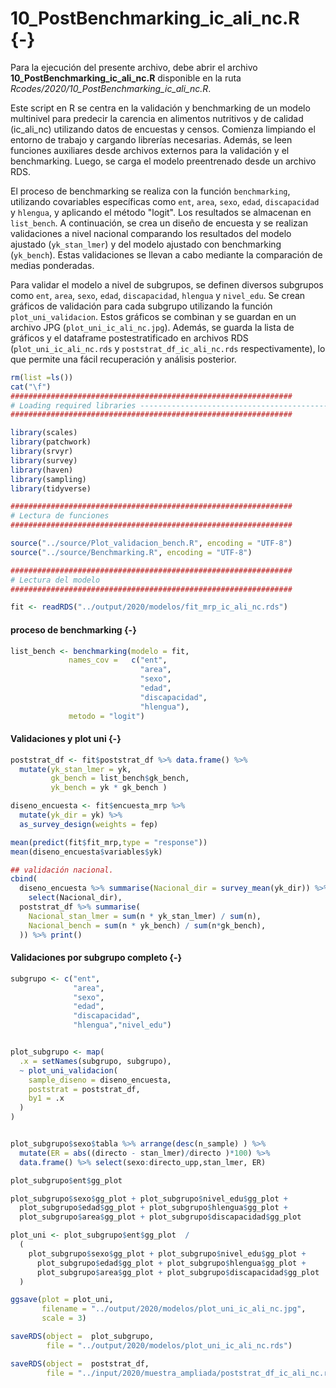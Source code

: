# 10_PostBenchmarking_ic_ali_nc.R {-}

Para la ejecución del presente archivo, debe abrir el archivo **10_PostBenchmarking_ic_ali_nc.R** disponible en la ruta *Rcodes/2020/10_PostBenchmarking_ic_ali_nc.R*.

Este script en R se centra en la validación y benchmarking de un modelo  multinivel para predecir la carencia en alimentos nutritivos y de calidad (ic_ali_nc) utilizando datos de encuestas y censos. Comienza limpiando el entorno de trabajo y cargando librerías necesarias. Además, se leen funciones auxiliares desde archivos externos para la validación y el benchmarking. Luego, se carga el modelo preentrenado desde un archivo RDS.

El proceso de benchmarking se realiza con la función `benchmarking`, utilizando covariables específicas como `ent`, `area`, `sexo`, `edad`, `discapacidad` y `hlengua`, y aplicando el método "logit". Los resultados se almacenan en `list_bench`. A continuación, se crea un diseño de encuesta y se realizan validaciones a nivel nacional comparando los resultados del modelo ajustado (`yk_stan_lmer`) y del modelo ajustado con benchmarking (`yk_bench`). Estas validaciones se llevan a cabo mediante la comparación de medias ponderadas.

Para validar el modelo a nivel de subgrupos, se definen diversos subgrupos como `ent`, `area`, `sexo`, `edad`, `discapacidad`, `hlengua` y `nivel_edu`. Se crean gráficos de validación para cada subgrupo utilizando la función `plot_uni_validacion`. Estos gráficos se combinan y se guardan en un archivo JPG (`plot_uni_ic_ali_nc.jpg`). Además, se guarda la lista de gráficos y el dataframe postestratificado en archivos RDS (`plot_uni_ic_ali_nc.rds` y `poststrat_df_ic_ali_nc.rds` respectivamente), lo que permite una fácil recuperación y análisis posterior.



``` r
rm(list =ls())
cat("\f")
###############################################################
# Loading required libraries ----------------------------------------------
###############################################################

library(scales)
library(patchwork)
library(srvyr)
library(survey)
library(haven)
library(sampling)
library(tidyverse)

###############################################################
# Lectura de funciones 
###############################################################

source("../source/Plot_validacion_bench.R", encoding = "UTF-8")
source("../source/Benchmarking.R", encoding = "UTF-8")

###############################################################
# Lectura del modelo 
###############################################################

fit <- readRDS("../output/2020/modelos/fit_mrp_ic_ali_nc.rds")
```

#### proceso de benchmarking {-}



``` r
list_bench <- benchmarking(modelo = fit,
             names_cov =   c("ent",
                             "area",
                             "sexo",
                             "edad",
                             "discapacidad",
                             "hlengua"),                      
             metodo = "logit")
```

#### Validaciones y plot uni {-}


``` r
poststrat_df <- fit$poststrat_df %>% data.frame() %>%  
  mutate(yk_stan_lmer = yk,
         gk_bench = list_bench$gk_bench,
         yk_bench = yk * gk_bench )

diseno_encuesta <- fit$encuesta_mrp %>% 
  mutate(yk_dir = yk) %>% 
  as_survey_design(weights = fep)

mean(predict(fit$fit_mrp,type = "response"))
mean(diseno_encuesta$variables$yk)

## validación nacional.
cbind(
  diseno_encuesta %>% summarise(Nacional_dir = survey_mean(yk_dir)) %>% 
    select(Nacional_dir),
  poststrat_df %>% summarise(
    Nacional_stan_lmer = sum(n * yk_stan_lmer) / sum(n),
    Nacional_bench = sum(n * yk_bench) / sum(n*gk_bench),
  )) %>% print()
```

#### Validaciones por subgrupo completo {-}


``` r
subgrupo <- c("ent",
              "area",
              "sexo",
              "edad",
              "discapacidad",
              "hlengua","nivel_edu")


plot_subgrupo <- map(
  .x = setNames(subgrupo, subgrupo),
  ~ plot_uni_validacion(
    sample_diseno = diseno_encuesta,
    poststrat = poststrat_df,
    by1 = .x
  )
)


plot_subgrupo$sexo$tabla %>% arrange(desc(n_sample) ) %>%
  mutate(ER = abs((directo - stan_lmer)/directo )*100) %>%
  data.frame() %>% select(sexo:directo_upp,stan_lmer, ER)

plot_subgrupo$ent$gg_plot

plot_subgrupo$sexo$gg_plot + plot_subgrupo$nivel_edu$gg_plot +
  plot_subgrupo$edad$gg_plot + plot_subgrupo$hlengua$gg_plot +
  plot_subgrupo$area$gg_plot + plot_subgrupo$discapacidad$gg_plot  

plot_uni <- plot_subgrupo$ent$gg_plot  /
  (
    plot_subgrupo$sexo$gg_plot + plot_subgrupo$nivel_edu$gg_plot +
      plot_subgrupo$edad$gg_plot + plot_subgrupo$hlengua$gg_plot +
      plot_subgrupo$area$gg_plot + plot_subgrupo$discapacidad$gg_plot
  )

ggsave(plot = plot_uni,
       filename = "../output/2020/modelos/plot_uni_ic_ali_nc.jpg",
       scale = 3)

saveRDS(object =  plot_subgrupo,
        file = "../output/2020/modelos/plot_uni_ic_ali_nc.rds")

saveRDS(object =  poststrat_df,
        file = "../input/2020/muestra_ampliada/poststrat_df_ic_ali_nc.rds")
```

